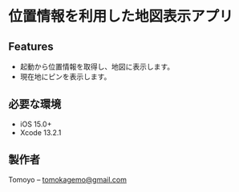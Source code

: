 # 位置情報を利用した地図表示アプリ

## Features

- 起動から位置情報を取得し、地図に表示します。
- 現在地にピンを表示します。

## 必要な環境

- iOS 15.0+
- Xcode 13.2.1

## 製作者

 Tomoyo – tomokagemo@gmail.com


